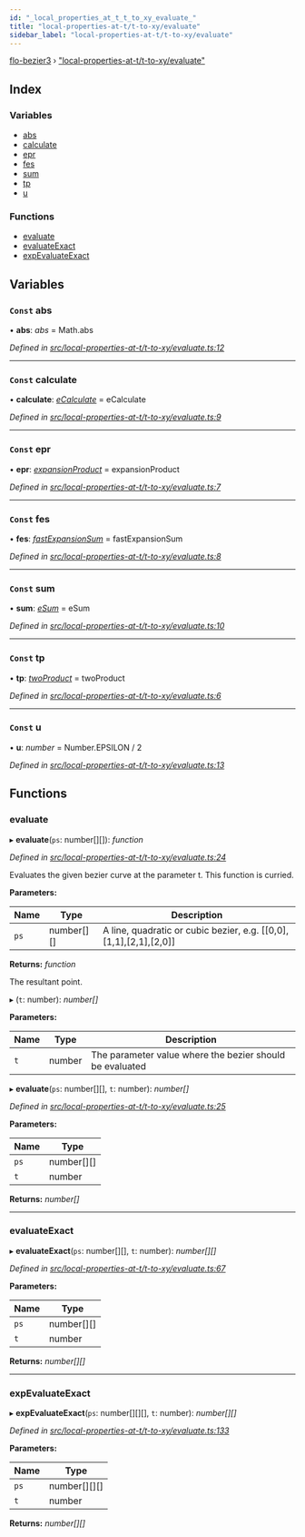 ```yaml
---
id: "_local_properties_at_t_t_to_xy_evaluate_"
title: "local-properties-at-t/t-to-xy/evaluate"
sidebar_label: "local-properties-at-t/t-to-xy/evaluate"
---
```


[flo-bezier3](../globals.md) › ["local-properties-at-t/t-to-xy/evaluate"](_local_properties_at_t_t_to_xy_evaluate_.md)

## Index

### Variables

* [abs](_local_properties_at_t_t_to_xy_evaluate_.md#const-abs)
* [calculate](_local_properties_at_t_t_to_xy_evaluate_.md#const-calculate)
* [epr](_local_properties_at_t_t_to_xy_evaluate_.md#const-epr)
* [fes](_local_properties_at_t_t_to_xy_evaluate_.md#const-fes)
* [sum](_local_properties_at_t_t_to_xy_evaluate_.md#const-sum)
* [tp](_local_properties_at_t_t_to_xy_evaluate_.md#const-tp)
* [u](_local_properties_at_t_t_to_xy_evaluate_.md#const-u)

### Functions

* [evaluate](_local_properties_at_t_t_to_xy_evaluate_.md#evaluate)
* [evaluateExact](_local_properties_at_t_t_to_xy_evaluate_.md#evaluateexact)
* [expEvaluateExact](_local_properties_at_t_t_to_xy_evaluate_.md#expevaluateexact)

## Variables

### `Const` abs

• **abs**: *abs* = Math.abs

*Defined in [src/local-properties-at-t/t-to-xy/evaluate.ts:12](https://github.com/FlorisSteenkamp/FloBezier/blob/6f79660/src/local-properties-at-t/t-to-xy/evaluate.ts#L12)*

___

### `Const` calculate

• **calculate**: *[eCalculate](_implicit_form_exact_get_implicit_form3_.md#ecalculate)* = eCalculate

*Defined in [src/local-properties-at-t/t-to-xy/evaluate.ts:9](https://github.com/FlorisSteenkamp/FloBezier/blob/6f79660/src/local-properties-at-t/t-to-xy/evaluate.ts#L9)*

___

### `Const` epr

• **epr**: *[expansionProduct](_implicit_form_exact_get_implicit_form2_.md#expansionproduct)* = expansionProduct

*Defined in [src/local-properties-at-t/t-to-xy/evaluate.ts:7](https://github.com/FlorisSteenkamp/FloBezier/blob/6f79660/src/local-properties-at-t/t-to-xy/evaluate.ts#L7)*

___

### `Const` fes

• **fes**: *[fastExpansionSum](_intersection_bezier_intersection_implicit_inversion_old_.md#fastexpansionsum)* = fastExpansionSum

*Defined in [src/local-properties-at-t/t-to-xy/evaluate.ts:8](https://github.com/FlorisSteenkamp/FloBezier/blob/6f79660/src/local-properties-at-t/t-to-xy/evaluate.ts#L8)*

___

### `Const` sum

• **sum**: *[eSum](_intersection_bezier_intersection_implicit_inversion_old_.md#esum)* = eSum

*Defined in [src/local-properties-at-t/t-to-xy/evaluate.ts:10](https://github.com/FlorisSteenkamp/FloBezier/blob/6f79660/src/local-properties-at-t/t-to-xy/evaluate.ts#L10)*

___

### `Const` tp

• **tp**: *[twoProduct](_intersection_bezier_intersection_implicit_inversion_old_.md#twoproduct)* = twoProduct

*Defined in [src/local-properties-at-t/t-to-xy/evaluate.ts:6](https://github.com/FlorisSteenkamp/FloBezier/blob/6f79660/src/local-properties-at-t/t-to-xy/evaluate.ts#L6)*

___

### `Const` u

• **u**: *number* = Number.EPSILON / 2

*Defined in [src/local-properties-at-t/t-to-xy/evaluate.ts:13](https://github.com/FlorisSteenkamp/FloBezier/blob/6f79660/src/local-properties-at-t/t-to-xy/evaluate.ts#L13)*

## Functions

###  evaluate

▸ **evaluate**(`ps`: number[][]): *function*

*Defined in [src/local-properties-at-t/t-to-xy/evaluate.ts:24](https://github.com/FlorisSteenkamp/FloBezier/blob/6f79660/src/local-properties-at-t/t-to-xy/evaluate.ts#L24)*

Evaluates the given bezier curve at the parameter t. This function is
curried.

**Parameters:**

Name | Type | Description |
------ | ------ | ------ |
`ps` | number[][] | A line, quadratic or cubic bezier, e.g. [[0,0],[1,1],[2,1],[2,0]] |

**Returns:** *function*

The resultant point.

▸ (`t`: number): *number[]*

**Parameters:**

Name | Type | Description |
------ | ------ | ------ |
`t` | number | The parameter value where the bezier should be evaluated |

▸ **evaluate**(`ps`: number[][], `t`: number): *number[]*

*Defined in [src/local-properties-at-t/t-to-xy/evaluate.ts:25](https://github.com/FlorisSteenkamp/FloBezier/blob/6f79660/src/local-properties-at-t/t-to-xy/evaluate.ts#L25)*

**Parameters:**

Name | Type |
------ | ------ |
`ps` | number[][] |
`t` | number |

**Returns:** *number[]*

___

###  evaluateExact

▸ **evaluateExact**(`ps`: number[][], `t`: number): *number[][]*

*Defined in [src/local-properties-at-t/t-to-xy/evaluate.ts:67](https://github.com/FlorisSteenkamp/FloBezier/blob/6f79660/src/local-properties-at-t/t-to-xy/evaluate.ts#L67)*

**Parameters:**

Name | Type |
------ | ------ |
`ps` | number[][] |
`t` | number |

**Returns:** *number[][]*

___

###  expEvaluateExact

▸ **expEvaluateExact**(`ps`: number[][][], `t`: number): *number[][]*

*Defined in [src/local-properties-at-t/t-to-xy/evaluate.ts:133](https://github.com/FlorisSteenkamp/FloBezier/blob/6f79660/src/local-properties-at-t/t-to-xy/evaluate.ts#L133)*

**Parameters:**

Name | Type |
------ | ------ |
`ps` | number[][][] |
`t` | number |

**Returns:** *number[][]*
